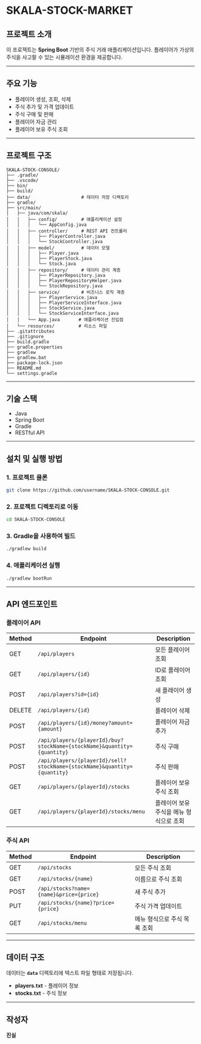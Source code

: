 # SKALA-STOCK-MARKET

## 프로젝트 소개
이 프로젝트는 **Spring Boot** 기반의 주식 거래 애플리케이션입니다. 플레이어가 가상의 주식을 사고팔 수 있는 시뮬레이션 환경을 제공합니다.

---

## 주요 기능

- 플레이어 생성, 조회, 삭제
- 주식 추가 및 가격 업데이트
- 주식 구매 및 판매
- 플레이어 자금 관리
- 플레이어 보유 주식 조회

---

## 프로젝트 구조

```
SKALA-STOCK-CONSOLE/
├── .gradle/
├── .vscode/
├── bin/
├── build/
├── data/                   # 데이터 저장 디렉토리
├── gradle/
├── src/main/
│   ├── java/com/skala/
│   │   ├── config/         # 애플리케이션 설정
│   │   │   └── AppConfig.java
│   │   ├── controller/     # REST API 컨트롤러
│   │   │   ├── PlayerController.java
│   │   │   └── StockController.java
│   │   ├── model/          # 데이터 모델
│   │   │   ├── Player.java
│   │   │   ├── PlayerStock.java
│   │   │   └── Stock.java
│   │   ├── repository/     # 데이터 관리 계층
│   │   │   ├── PlayerRepository.java
│   │   │   ├── PlayerRepositoryHelper.java
│   │   │   └── StockRepository.java
│   │   ├── service/        # 비즈니스 로직 계층
│   │   │   ├── PlayerService.java
│   │   │   ├── PlayerServiceInterface.java
│   │   │   ├── StockService.java
│   │   │   └── StockServiceInterface.java
│   │   └── App.java       # 애플리케이션 진입점
│   └── resources/         # 리소스 파일
├── .gitattributes
├── .gitignore
├── build.gradle
├── gradle.properties
├── gradlew
├── gradlew.bat
├── package-lock.json
├── README.md
└── settings.gradle
```

---

## 기술 스택

- Java
- Spring Boot
- Gradle
- RESTful API

---

## 설치 및 실행 방법

### 1. 프로젝트 클론
```bash
git clone https://github.com/username/SKALA-STOCK-CONSOLE.git
```

### 2. 프로젝트 디렉토리로 이동
```bash
cd SKALA-STOCK-CONSOLE
```

### 3. Gradle을 사용하여 빌드
```bash
./gradlew build
```

### 4. 애플리케이션 실행
```bash
./gradlew bootRun
```

---

## API 엔드포인트

### 플레이어 API

| Method | Endpoint                                                         | Description                      |
|--------|------------------------------------------------------------------|----------------------------------|
| GET    | `/api/players`                                                   | 모든 플레이어 조회                 |
| GET    | `/api/players/{id}`                                              | ID로 플레이어 조회                 |
| POST   | `/api/players?id={id}`                                           | 새 플레이어 생성                   |
| DELETE | `/api/players/{id}`                                              | 플레이어 삭제                      |
| POST   | `/api/players/{id}/money?amount={amount}`                        | 플레이어 자금 추가                 |
| POST   | `/api/players/{playerId}/buy?stockName={stockName}&quantity={quantity}`  | 주식 구매                        |
| POST   | `/api/players/{playerId}/sell?stockName={stockName}&quantity={quantity}` | 주식 판매                        |
| GET    | `/api/players/{playerId}/stocks`                                 | 플레이어 보유 주식 조회             |
| GET    | `/api/players/{playerId}/stocks/menu`                            | 플레이어 보유 주식을 메뉴 형식으로 조회 |

### 주식 API

| Method | Endpoint                                     | Description                   |
|--------|----------------------------------------------|-------------------------------|
| GET    | `/api/stocks`                                | 모든 주식 조회                  |
| GET    | `/api/stocks/{name}`                         | 이름으로 주식 조회              |
| POST   | `/api/stocks?name={name}&price={price}`      | 새 주식 추가                    |
| PUT    | `/api/stocks/{name}?price={price}`           | 주식 가격 업데이트              |
| GET    | `/api/stocks/menu`                           | 메뉴 형식으로 주식 목록 조회     |

---

## 데이터 구조

데이터는 **`data`** 디렉토리에 텍스트 파일 형태로 저장됩니다.

- **players.txt** - 플레이어 정보
- **stocks.txt** - 주식 정보

---

## 작성자

**진실**

